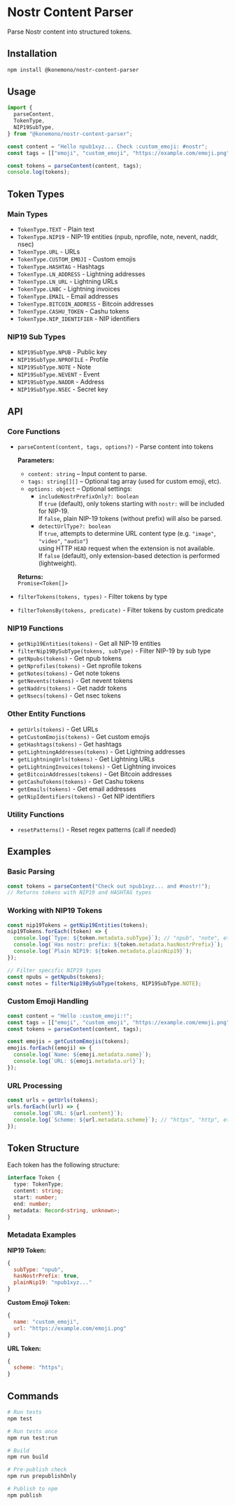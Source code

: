 # Nostr Content Parser

Parse Nostr content into structured tokens.

## Installation

```bash
npm install @konemono/nostr-content-parser
```

## Usage

```javascript
import {
  parseContent,
  TokenType,
  NIP19SubType,
} from "@konemono/nostr-content-parser";

const content = "Hello npub1xyz... Check :custom_emoji: #nostr";
const tags = [["emoji", "custom_emoji", "https://example.com/emoji.png"]];

const tokens = parseContent(content, tags);
console.log(tokens);
```

## Token Types

### Main Types

- `TokenType.TEXT` - Plain text
- `TokenType.NIP19` - NIP-19 entities (npub, nprofile, note, nevent, naddr, nsec)
- `TokenType.URL` - URLs
- `TokenType.CUSTOM_EMOJI` - Custom emojis
- `TokenType.HASHTAG` - Hashtags
- `TokenType.LN_ADDRESS` - Lightning addresses
- `TokenType.LN_URL` - Lightning URLs
- `TokenType.LNBC` - Lightning invoices
- `TokenType.EMAIL` - Email addresses
- `TokenType.BITCOIN_ADDRESS` - Bitcoin addresses
- `TokenType.CASHU_TOKEN` - Cashu tokens
- `TokenType.NIP_IDENTIFIER` - NIP identifiers

### NIP19 Sub Types

- `NIP19SubType.NPUB` - Public key
- `NIP19SubType.NPROFILE` - Profile
- `NIP19SubType.NOTE` - Note
- `NIP19SubType.NEVENT` - Event
- `NIP19SubType.NADDR` - Address
- `NIP19SubType.NSEC` - Secret key

## API

### Core Functions

- `parseContent(content, tags, options?)` - Parse content into tokens

  **Parameters:**

  - `content: string` – Input content to parse.
  - `tags: string[][]` – Optional tag array (used for custom emoji, etc).
  - `options: object` – Optional settings:
    - `includeNostrPrefixOnly?: boolean`  
      If `true` (default), only tokens starting with `nostr:` will be included for NIP-19.  
      If `false`, plain NIP-19 tokens (without prefix) will also be parsed.
    - `detectUrlType?: boolean`  
      If `true`, attempts to determine URL content type (e.g. `"image"`, `"video"`, `"audio"`)  
      using HTTP `HEAD` request when the extension is not available.  
      If `false` (default), only extension-based detection is performed (lightweight).

  **Returns:**  
  `Promise<Token[]>`

- `filterTokens(tokens, types)` - Filter tokens by type
- `filterTokensBy(tokens, predicate)` - Filter tokens by custom predicate

### NIP19 Functions

- `getNip19Entities(tokens)` - Get all NIP-19 entities
- `filterNip19BySubType(tokens, subType)` - Filter NIP-19 by sub type
- `getNpubs(tokens)` - Get npub tokens
- `getNprofiles(tokens)` - Get nprofile tokens
- `getNotes(tokens)` - Get note tokens
- `getNevents(tokens)` - Get nevent tokens
- `getNaddrs(tokens)` - Get naddr tokens
- `getNsecs(tokens)` - Get nsec tokens

### Other Entity Functions

- `getUrls(tokens)` - Get URLs
- `getCustomEmojis(tokens)` - Get custom emojis
- `getHashtags(tokens)` - Get hashtags
- `getLightningAddresses(tokens)` - Get Lightning addresses
- `getLightningUrls(tokens)` - Get Lightning URLs
- `getLightningInvoices(tokens)` - Get Lightning invoices
- `getBitcoinAddresses(tokens)` - Get Bitcoin addresses
- `getCashuTokens(tokens)` - Get Cashu tokens
- `getEmails(tokens)` - Get email addresses
- `getNipIdentifiers(tokens)` - Get NIP identifiers

### Utility Functions

- `resetPatterns()` - Reset regex patterns (call if needed)

## Examples

### Basic Parsing

```javascript
const tokens = parseContent("Check out npub1xyz... and #nostr!");
// Returns tokens with NIP19 and HASHTAG types
```

### Working with NIP19 Tokens

```javascript
const nip19Tokens = getNip19Entities(tokens);
nip19Tokens.forEach((token) => {
  console.log(`Type: ${token.metadata.subType}`); // "npub", "note", etc.
  console.log(`Has nostr: prefix: ${token.metadata.hasNostrPrefix}`);
  console.log(`Plain NIP19: ${token.metadata.plainNip19}`);
});

// Filter specific NIP19 types
const npubs = getNpubs(tokens);
const notes = filterNip19BySubType(tokens, NIP19SubType.NOTE);
```

### Custom Emoji Handling

```javascript
const content = "Hello :custom_emoji:!";
const tags = [["emoji", "custom_emoji", "https://example.com/emoji.png"]];
const tokens = parseContent(content, tags);

const emojis = getCustomEmojis(tokens);
emojis.forEach((emoji) => {
  console.log(`Name: ${emoji.metadata.name}`);
  console.log(`URL: ${emoji.metadata.url}`);
});
```

### URL Processing

```javascript
const urls = getUrls(tokens);
urls.forEach((url) => {
  console.log(`URL: ${url.content}`);
  console.log(`Scheme: ${url.metadata.scheme}`); // "https", "http", etc.
});
```

## Token Structure

Each token has the following structure:

```typescript
interface Token {
  type: TokenType;
  content: string;
  start: number;
  end: number;
  metadata: Record<string, unknown>;
}
```

### Metadata Examples

**NIP19 Token:**

```javascript
{
  subType: "npub",
  hasNostrPrefix: true,
  plainNip19: "npub1xyz..."
}
```

**Custom Emoji Token:**

```javascript
{
  name: "custom_emoji",
  url: "https://example.com/emoji.png"
}
```

**URL Token:**

```javascript
{
  scheme: "https";
}
```

## Commands

```bash
# Run tests
npm test

# Run tests once
npm run test:run

# Build
npm run build

# Pre-publish check
npm run prepublishOnly

# Publish to npm
npm publish
```
